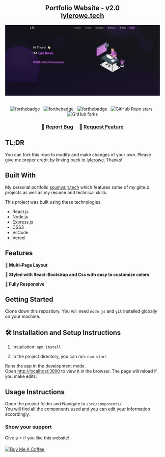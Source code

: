 <h2 align="center">
  Portfolio Website - v2.0<br/>
  <a href="https://lylerowe-portfolio.web.app/" target="_blank">lylerowe.tech</a>
</h2>
<div align="center">
  <img alt="Demo" src="./Images/readme-img.png" />
</div>

<br/>

<center>

[![forthebadge](https://forthebadge.com/images/badges/built-with-love.svg)](https://forthebadge.com) &nbsp;
[![forthebadge](https://forthebadge.com/images/badges/made-with-javascript.svg)](https://forthebadge.com) &nbsp;
[![forthebadge](https://forthebadge.com/images/badges/open-source.svg)](https://forthebadge.com) &nbsp;
![GitHub Repo stars](https://img.shields.io/github/stars/lylerowe/Portfolio?color=red&logo=github&style=for-the-badge) &nbsp;
![GitHub forks](https://img.shields.io/github/forks/lylerowe/Portfolio?color=red&logo=github&style=for-the-badge)

</center>

<h3 align="center">
    🔹
    <a href="https://github.com/lylerowe/Portfolio/issues">Report Bug</a> &nbsp; &nbsp;
    🔹
    <a href="https://github.com/lylerowe/Portfolio/issues">Request Feature</a>
</h3>

## TL;DR

You can fork this repo to modify and make changes of your own. Please give me proper credit by linking back to [lylerowe](https://github.com/lylerowe/Portfolio). Thanks!

## Built With

My personal portfolio <a href="https://soumyajit.vercel.app/" target="_blank">soumyajit.tech</a> which features some of my github projects as well as my resume and technical skills.<br/>

This project was built using these technologies.

- React.js
- Node.js
- Express.js
- CSS3
- VsCode
- Vercel

## Features

**📖 Multi-Page Layout**

**🎨 Styled with React-Bootstrap and Css with easy to customize colors**

**📱 Fully Responsive**

## Getting Started

Clone down this repository. You will need `node.js` and `git` installed globally on your machine.

## 🛠 Installation and Setup Instructions

1. Installation: `npm install`

2. In the project directory, you can run: `npm start`

Runs the app in the development mode.\
Open [http://localhost:3000](http://localhost:3000) to view it in the browser.
The page will reload if you make edits.

## Usage Instructions

Open the project folder and Navigate to `/src/components/`. <br/>
You will find all the components used and you can edit your information accordingly.

### Show your support

Give a ⭐ if you like this website!

<a href="https://www.buymeacoffee.com/lylerowe" target="_blank"><img src="https://cdn.buymeacoffee.com/buttons/v2/default-violet.png" alt="Buy Me A Coffee" height= "60px" width= "217px" ></a>
